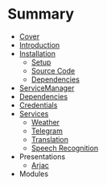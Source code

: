 # Summary

* [Cover](README.md)
* [Introduction](documentation/Introduction.md)
* [Installation](documentation/Installation.md)
   * [Setup](documentation/InstallationSetup.md)
   * [Source Code](documentation/InstallationSourceCode.md)
   * [Dependencies](documentation/InstallationDependencies.md)
* [ServiceManager](documentation/services/ServiceManager.md)
* [Dependencies](documentation/Dependencies.md)
* [Credentials](documentation/Credentials.md)
* [Services](documentation/Services.md)
   * [Weather](documentation/Weather.md)
   * [Telegram](documentation/services/Telegram.md)
   * [Translation](documentation/Translation.md)
   * [Speech Recognition](documentation/SpeechRecognition.md)
* Presentations
   * [Arjac](documentation/Arjac.md)
* Modules

